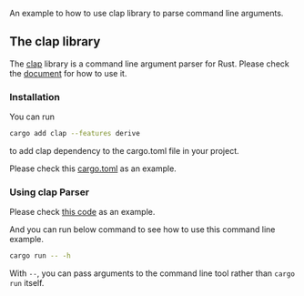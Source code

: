 An example to how to use clap library to parse command line arguments.

## The clap library

The [clap](https://github.com/clap-rs/clap) library is a command line argument parser for Rust. Please check the [document](https://docs.rs/clap/latest/clap/) for how to use it.

### Installation

You can run

```bash
cargo add clap --features derive
```

to add clap dependency to the cargo.toml file in your project.

Please check this [cargo.toml](Cargo.toml) as an example.

### Using clap Parser

Please check [this code](./src/main.rs) as an example.

And you can run below command to see how to use this command line example.

```bash
cargo run -- -h
```

With `--`, you can pass arguments to the command line tool rather than `cargo run` itself.
